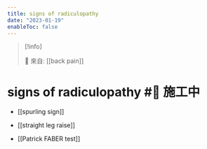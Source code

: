 ```yaml
---
title: signs of radiculopathy
date: "2023-01-19"
enableToc: false
---
```


> [!info]
>
> 🌱 來自: [[back pain]]

# signs of radiculopathy #🚧 施工中



* [[spurling sign]]

* [[straight leg raise]]

* [[Patrick FABER test]]
